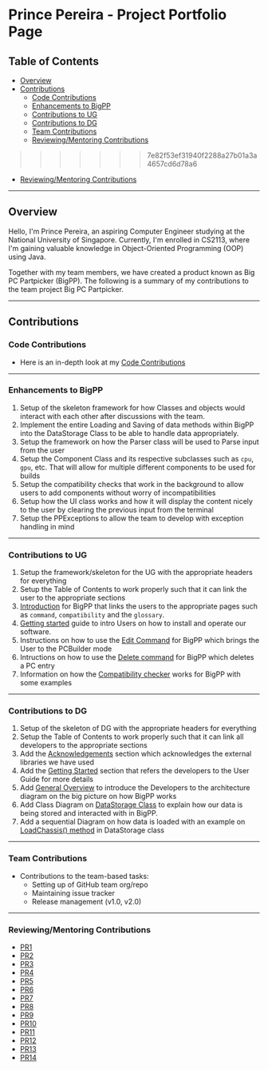<!-- @@author Magmanat -->
<!-- omit in toc -->
# Prince Pereira - Project Portfolio Page

<!-- omit in toc -->
## Table of Contents
- [Overview](#overview)
- [Contributions](#contributions)
  - [Code Contributions](#code-contributions)
  - [Enhancements to BigPP](#enhancements-to-bigpp)
  - [Contributions to UG](#contributions-to-ug)
  - [Contributions to DG](#contributions-to-dg)
  - [Team Contributions](#team-contributions)
  - [Reviewing/Mentoring Contributions](#reviewingmentoring-contributions)
>>>>>>> 7e82f53ef31940f2288a27b01a3a4657cd6d78a6
  - [Reviewing/Mentoring Contributions](#reviewingmentoring-contributions)

___

## Overview
Hello, I'm Prince Pereira, an aspiring Computer Engineer studying at the National University of Singapore. Currently, I'm enrolled in CS2113, where I'm gaining valuable knowledge in Object-Oriented Programming (OOP) using Java.

Together with my team members, we have created a product known as Big PC Partpicker (BigPP). The following is a summary of my contributions to the team project Big PC Partpicker.

___

## Contributions

### Code Contributions
 - Here is an in-depth look at my [Code Contributions](https://nus-cs2113-ay2223s2.github.io/tp-dashboard/?search=Magmanat&breakdown=true&sort=groupTitle%20dsc&sortWithin=title&timeframe=commit&mergegroup=&groupSelect=groupByRepos&checkedFileTypes=docs~functional-code~test-code~other&since=2023-02-17)

___

### Enhancements to BigPP
1. Setup of the skeleton framework for how Classes and objects would interact with each other after discussions with the team.
2. Implement the entire Loading and Saving of data methods within BigPP into the DataStorage Class to be able to handle data appropriately.
3. Setup the framework on how the Parser class will be used to Parse input from the user
4. Setup the Component Class and its respective subclasses such as `cpu`, `gpu`, etc. That will allow for multiple different components to be used for builds
5. Setup the compatibility checks that work in the background to allow users to add components without worry of incompatibilities 
6. Setup how the UI class works and how it will display the content nicely to the user by clearing the previous input from the terminal
7. Setup the PPExceptions to allow the team to develop with exception handling in mind

___

### Contributions to UG
1. Setup the framework/skeleton for the UG with the appropriate headers for everything
2. Setup the Table of Contents to work properly such that it can link the user to the appropriate sections
3. [Introduction](https://github.com/AY2223S2-CS2113-T12-2/tp/blob/master/docs/UserGuide.md#introduction) for BigPP that links the users to the appropriate pages such as `command`, `compatibility` and the `glossary`.
4. [Getting started](https://github.com/AY2223S2-CS2113-T12-2/tp/blob/master/docs/UserGuide.md#getting-started) guide to intro Users on how to install and operate our software.
5. Instructions on how to use the [Edit Command](https://github.com/AY2223S2-CS2113-T12-2/tp/blob/master/docs/UserGuide.md#edit-command) for BigPP which brings the User to the PCBuilder mode
6. Intructions on how to use the [Delete command](https://github.com/AY2223S2-CS2113-T12-2/tp/blob/master/docs/UserGuide.md#delete-command) for BigPP which deletes a PC entry
7. Information on how the [Compatibility checker](https://github.com/AY2223S2-CS2113-T12-2/tp/blob/master/docs/UserGuide.md#compatibility-check) works for BigPP with some examples

___

### Contributions to DG
1. Setup of the skeleton of DG with the appropriate headers for everything
2. Setup the Table of Contents to work properly such that it can link all developers to the appropriate sections
3. Add the [Acknowledgements](https://github.com/AY2223S2-CS2113-T12-2/tp/blob/master/docs/DeveloperGuide.md#acknowledgements) section which acknowledges the external libraries we have used
4. Add the [Getting Started](https://github.com/AY2223S2-CS2113-T12-2/tp/blob/master/docs/DeveloperGuide.md#getting-started) section that refers the developers to the User Guide for more details
5. Add [General Overview](https://github.com/AY2223S2-CS2113-T12-2/tp/blob/master/docs/DeveloperGuide.md#general-overview) to introduce the Developers to the architecture diagram on the big picture on how BigPP works
6. Add Class Diagram on [DataStorage Class](https://github.com/AY2223S2-CS2113-T12-2/tp/blob/master/docs/DeveloperGuide.md#datastorage-class) to explain how our data is being stored and interacted with in BigPP.
7. Add a sequential Diagram on how data is loaded with an example on [LoadChassis() method](https://github.com/AY2223S2-CS2113-T12-2/tp/blob/master/docs/DeveloperGuide.md#-loadchassis-method-) in DataStorage class

___

### Team Contributions
 - Contributions to the team-based tasks:
    - Setting up of GitHub team org/repo
    - Maintaining issue tracker
    - Release management (v1.0, v2.0)

___

### Reviewing/Mentoring Contributions
 - [PR1](https://github.com/AY2223S2-CS2113-T12-2/tp/pull/29#discussion_r1126784188 )
 - [PR2](https://github.com/AY2223S2-CS2113-T12-2/tp/pull/32#discussion_r1128278426)
 - [PR3](https://github.com/AY2223S2-CS2113-T12-2/tp/pull/33#discussion_r1128284831)
 - [PR4](https://github.com/AY2223S2-CS2113-T12-2/tp/pull/51#discussion_r1133125838)
 - [PR5](https://github.com/AY2223S2-CS2113-T12-2/tp/pull/58#discussion_r1133278681)
 - [PR6](https://github.com/AY2223S2-CS2113-T12-2/tp/pull/59#discussion_r1133787998)
 - [PR7](https://github.com/AY2223S2-CS2113-T12-2/tp/pull/68#discussion_r1135847024)
 - [PR8](https://github.com/AY2223S2-CS2113-T12-2/tp/pull/69#discussion_r1135855728)
 - [PR9](https://github.com/AY2223S2-CS2113-T12-2/tp/pull/71#discussion_r1135873682)
 - [PR10](https://github.com/AY2223S2-CS2113-T12-2/tp/pull/102#discussion_r1142481833)
 - [PR11](https://github.com/AY2223S2-CS2113-T12-2/tp/pull/103#discussion_r1142507625)
 - [PR12](https://github.com/AY2223S2-CS2113-T12-2/tp/pull/108#discussion_r1144212880)
 - [PR13](https://github.com/AY2223S2-CS2113-T12-2/tp/pull/109#discussion_r1144580115)
 - [PR14](https://github.com/AY2223S2-CS2113-T12-2/tp/pull/144#discussion_r1150873420)